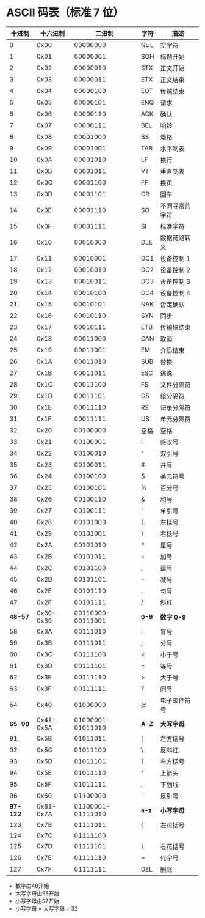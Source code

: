 # ASCII 码表（标准 7 位）

| 十进制 | 十六进制 | 二进制 | 字符 | 描述 |
|--------|----------|--------|------|------|
| 0      | 0x00     | 00000000 | NUL  | 空字符 |
| 1      | 0x01     | 00000001 | SOH  | 标题开始 |
| 2      | 0x02     | 00000010 | STX  | 正文开始 |
| 3      | 0x03     | 00000011 | ETX  | 正文结束 |
| 4      | 0x04     | 00000100 | EOT  | 传输结束 |
| 5      | 0x05     | 00000101 | ENQ  | 请求 |
| 6      | 0x06     | 00000110 | ACK  | 确认 |
| 7      | 0x07     | 00000111 | BEL  | 响铃 |
| 8      | 0x08     | 00001000 | BS   | 退格 |
| 9      | 0x09     | 00001001 | TAB  | 水平制表 |
| 10     | 0x0A     | 00001010 | LF   | 换行 |
| 11     | 0x0B     | 00001011 | VT   | 垂直制表 |
| 12     | 0x0C     | 00001100 | FF   | 换页 |
| 13     | 0x0D     | 00001101 | CR   | 回车 |
| 14     | 0x0E     | 00001110 | SO   | 不同寻常的字符 |
| 15     | 0x0F     | 00001111 | SI   | 标准字符 |
| 16     | 0x10     | 00010000 | DLE  | 数据链路转义 |
| 17     | 0x11     | 00010001 | DC1  | 设备控制 1 |
| 18     | 0x12     | 00010010 | DC2  | 设备控制 2 |
| 19     | 0x13     | 00010011 | DC3  | 设备控制 3 |
| 20     | 0x14     | 00010100 | DC4  | 设备控制 4 |
| 21     | 0x15     | 00010101 | NAK  | 否定确认 |
| 22     | 0x16     | 00010110 | SYN  | 同步 |
| 23     | 0x17     | 00010111 | ETB  | 传输块结束 |
| 24     | 0x18     | 00011000 | CAN  | 取消 |
| 25     | 0x19     | 00011001 | EM   | 介质结束 |
| 26     | 0x1A     | 00011010 | SUB  | 替换 |
| 27     | 0x1B     | 00011011 | ESC  | 逃逸 |
| 28     | 0x1C     | 00011100 | FS   | 文件分隔符 |
| 29     | 0x1D     | 00011101 | GS   | 组分隔符 |
| 30     | 0x1E     | 00011110 | RS   | 记录分隔符 |
| 31     | 0x1F     | 00011111 | US   | 单元分隔符 |
| 32     | 0x20     | 00100000 | 空格 | 空格 |
| 33     | 0x21     | 00100001 | !    | 感叹号 |
| 34     | 0x22     | 00100010 | "    | 双引号 |
| 35     | 0x23     | 00100011 | #    | 井号 |
| 36     | 0x24     | 00100100 | $    | 美元符号 |
| 37     | 0x25     | 00100101 | %    | 百分号 |
| 38     | 0x26     | 00100110 | &    | 和号 |
| 39     | 0x27     | 00100111 | '    | 单引号 |
| 40     | 0x28     | 00101000 | (    | 左括号 |
| 41     | 0x29     | 00101001 | )    | 右括号 |
| 42     | 0x2A     | 00101010 | *    | 星号 |
| 43     | 0x2B     | 00101011 | +    | 加号 |
| 44     | 0x2C     | 00101100 | ,    | 逗号 |
| 45     | 0x2D     | 00101101 | -    | 减号 |
| 46     | 0x2E     | 00101110 | .    | 句号 |
| 47     | 0x2F     | 00101111 | /    | 斜杠 |
| **48-57**  | 0x30-0x39 | 00110000-00111001 | **0-9** | **数字 0-9** |
| 58     | 0x3A     | 00111010 | :    | 冒号 |
| 59     | 0x3B     | 00111011 | ;    | 分号 |
| 60     | 0x3C     | 00111100 | <    | 小于号 |
| 61     | 0x3D     | 00111101 | =    | 等号 |
| 62     | 0x3E     | 00111110 | >    | 大于号 |
| 63     | 0x3F     | 00111111 | ?    | 问号 |
| 64     | 0x40     | 01000000 | @    | 电子邮件符号 |
| **65-90**  | 0x41-0x5A | 01000001-01011010 | **A-Z** | **大写字母** |
| 91     | 0x5B     | 01011011 | [    | 左方括号 |
| 92     | 0x5C     | 01011100 | \    | 反斜杠 |
| 93     | 0x5D     | 01011101 | ]    | 右方括号 |
| 94     | 0x5E     | 01011110 | ^    | 上箭头 |
| 95     | 0x5F     | 01011111 | _    | 下划线 |
| 96     | 0x60     | 01100000 | `    | 反引号 |
| **97-122** | 0x61-0x7A | 01100001-01111010 | **a-z** | **小写字母** |
| 123    | 0x7B     | 01111011 | {    | 左花括号 |
| 124    | 0x7C     | 01111100 | |    | 竖线 |
| 125    | 0x7D     | 01111101 | }    | 右花括号 |
| 126    | 0x7E     | 01111110 | ~    | 代字号 |
| 127    | 0x7F     | 01111111 | DEL  | 删除 |

- 数字由48开始
- 大写字母由65开始
- 小写字母由97开始
- 小写字母 = 大写字母 + 32